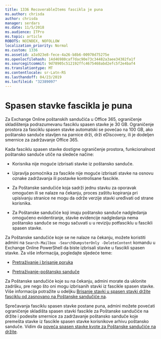 ```yaml
---
title: 1336 RecoverableItems fascikla je puna
ms.author: chrisda
author: chrisda
manager: serdars
ms.date: 11/5/2018
ms.audience: ITPro
ms.topic: article
ROBOTS: NOINDEX, NOFOLLOW
localization_priority: Normal
ms.custom: 1336
ms.assetid: a3a923e8-fece-4a26-b8b6-00970d75275e
ms.openlocfilehash: 14d46980caf7dac90e73c34482a3aee34382fa1f
ms.sourcegitcommit: 9d78905c512192ffc4675468abd2efc5f2e4baf4
ms.translationtype: MT
ms.contentlocale: sr-Latn-RS
ms.lasthandoff: 04/23/2019
ms.locfileid: "32389097"
---
```

# <a name="the-recoverable-items-folder-is-full"></a>Spasen stavke fascikla je puna

Za Exchange Online poštanskih sandučića u Office 365, ograničenje skladištenja podrazumevanu fasciklu spasen stavke je 30 GB. Ograničenje prostora za fasciklu spasen stavke automatski se povećao na 100 GB, ako poštansko sanduče stavljen na parnice drži, drži eDiscovery, ili je dodeljen smernice za zadržavanje Office 365.

Kada fasciklu spasen stavke dostigne ograničenje prostora, funkcionalnost poštansko sanduče utiče na sledeće načine:

- Korisnika nije moguće izbrisati stavke iz poštansko sanduče.

- Upravlja pomoćnika za fascikle nije moguće izbrisati stavke na osnovu oznake zadržavanja ili postavke kontrolisane fascikle.

- Za Poštanske sandučiće koja sadrži jednu stavku za oporavak omogućen ili se nalaze na čekanju, proces zaštitu kopiranja pri upisivanju stranice ne mogu da održe verzije stavki uređivati od strane korisnika.

- Za Poštanske sandučiće koji imaju poštansko sanduče nadgledanja omogućeno evidentiranje, stavke evidencije nadgledanja nema poštansko sanduče se mogu sačuvati u u reviziju potfasciklu u fascikli spasen stavke.

Za Poštanske sandučiće koje se ne nalaze na čekanju, možete koristiti admini na `Search-Mailbox -SearchDumpsterOnly -DeleteContent` komandu u Exchange Online PowerShell da biste izbrisali stavke u fascikli spasen stavke. Za više informacija, pogledajte sljedeće teme: 

- [Pretraživanje i brisanje poruka](https://docs.microsoft.com/office365/securitycompliance/search-for-and-delete-messagesadmin-help)

- [Pretraživanje-poštansko sanduče](https://docs.microsoft.com/powershell/module/exchange/mailboxes/Search-Mailbox)

Za Poštanske sandučiće koje su na čekanju, admini morate da uklonite zadršku, pre nego što oni mogu izbrisanih stavki iz fascikle spasen stavke. Više informacija potražite u odeljku [Brisanje stavki u spasen stavki držite fasciklu od zasnovano na Poštanske sandučiće na](https://docs.microsoft.com/office365/securitycompliance/delete-items-in-the-recoverable-items-folder-of-mailboxes-on-hold).

Sprečavanja fasciklu spasen stavke postane puna, admini možete povećati ograničenje skladišta spasen stavki fascikle za Poštanske sandučiće na držite i podesite smernice za zadržavanje poštansko sanduče koje premešta stavke iz fascikle spasen stavke korisnikove arhivu poštansko sanduče. Vidim da [poveća spasen stavke kvote za Poštanske sandučiće na držite](https://docs.microsoft.com/office365/securitycompliance/increase-the-recoverable-quota-for-mailboxes-on-hold).
